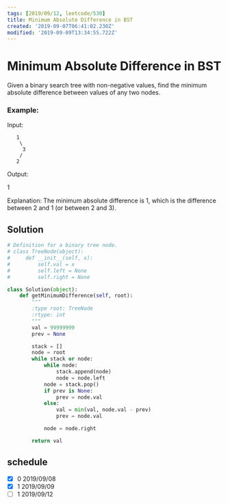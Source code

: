 ```yaml
---
tags: [2019/09/12, leetcode/530]
title: Minimum Absolute Difference in BST
created: '2019-09-07T06:41:02.230Z'
modified: '2019-09-09T13:34:55.722Z'
---
```


# Minimum Absolute Difference in BST

Given a binary search tree with non-negative values, find the minimum absolute difference between values of any two nodes.

### Example:

Input:

```
   1
    \
     3
    /
   2
```

Output:

1

Explanation:
The minimum absolute difference is 1, which is the difference between 2 and 1 (or between 2 and 3).

## Solution


```python
# Definition for a binary tree node.
# class TreeNode(object):
#     def __init__(self, x):
#         self.val = x
#         self.left = None
#         self.right = None

class Solution(object):
    def getMinimumDifference(self, root):
        """
        :type root: TreeNode
        :rtype: int
        """
        val = 99999999
        prev = None

        stack = []
        node = root
        while stack or node:
            while node:
                stack.append(node)
                node = node.left
            node = stack.pop()
            if prev is None:
                prev = node.val
            else:
                val = min(val, node.val - prev)
                prev = node.val

            node = node.right

        return val
```

## schedule

* [x] 0 2019/09/08
* [x] 1 2019/09/09
* [ ] 1 2019/09/12

